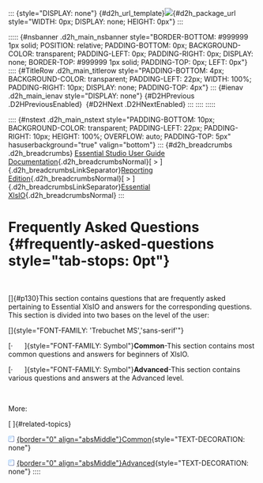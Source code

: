 ::: {style="DISPLAY: none"}
[](ms-xhelp:///?Id=d2h_url_template){#d2h_url_template}![](!package_url!){#d2h_package_url style="WIDTH: 0px; DISPLAY: none; HEIGHT: 0px"}
:::

::::: {#nsbanner .d2h_main_nsbanner style="BORDER-BOTTOM: #999999 1px solid; POSITION: relative; PADDING-BOTTOM: 0px; BACKGROUND-COLOR: transparent; PADDING-LEFT: 0px; PADDING-RIGHT: 0px; DISPLAY: none; BORDER-TOP: #999999 1px solid; PADDING-TOP: 0px; LEFT: 0px"}
:::: {#TitleRow .d2h_main_titlerow style="PADDING-BOTTOM: 4px; BACKGROUND-COLOR: transparent; PADDING-LEFT: 22px; WIDTH: 100%; PADDING-RIGHT: 10px; DISPLAY: none; PADDING-TOP: 4px"}
::: {#ienav .d2h_main_ienav style="DISPLAY: none"}
[](ms-xhelp:///?Id=8a3372e1-f3ca-4bf3-83fd-d42e2d6a9d67){#D2HPrevious .D2HPreviousEnabled}  [](ms-xhelp:///?Id=204d4885-27f7-4e80-a9ba-4b2afe542a91){#D2HNext .D2HNextEnabled}
:::
::::
:::::

:::: {#nstext .d2h_main_nstext style="PADDING-BOTTOM: 10px; BACKGROUND-COLOR: transparent; PADDING-LEFT: 22px; PADDING-RIGHT: 10px; HEIGHT: 100%; OVERFLOW: auto; PADDING-TOP: 5px" hasuserbackground="true" valign="bottom"}
::: {#d2h_breadcrumbs .d2h_breadcrumbs}
[Essential Studio User Guide Documentation](ms-xhelp:///?Id=12457748-09e3-4d74-a240-8e049cedf030){.d2h_breadcrumbsNormal}[ \> ]{.d2h_breadcrumbsLinkSeparator}[Reporting Edition](ms-xhelp:///?Id=027aa5b6-6676-4f93-ad23-c20e8c45792e){.d2h_breadcrumbsNormal}[ \> ]{.d2h_breadcrumbsLinkSeparator}[Essential XlsIO](ms-xhelp:///?Id=b01a1b50-1d7d-40c0-bc83-af67e57c9005){.d2h_breadcrumbsNormal}
:::

# Frequently Asked Questions {#frequently-asked-questions style="tab-stops: 0pt"}

 

[]{#p130}This section contains questions that are frequently asked pertaining to Essential XlsIO and answers for the corresponding questions. This section is divided into two bases on the level of the user:

[]{style="FONT-FAMILY: 'Trebuchet MS','sans-serif'"} 

[·      ]{style="FONT-FAMILY: Symbol"}**Common**-This section contains most common questions and answers for beginners of XlsIO.

[·      ]{style="FONT-FAMILY: Symbol"}**Advanced**-This section contains various questions and answers at the Advanced level.

 

More:

[ ]{#related-topics}

[![](button.gif){border="0" align="absMiddle"}Common](ms-xhelp:///?Id=204d4885-27f7-4e80-a9ba-4b2afe542a91){style="TEXT-DECORATION: none"}

[![](button.gif){border="0" align="absMiddle"}Advanced](ms-xhelp:///?Id=bc97b4a0-6ec2-4fb4-bdb2-dd1c9dbb3431){style="TEXT-DECORATION: none"}
::::
